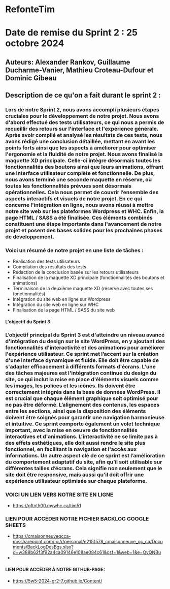 # RefonteTim

# Date de remise du Sprint 2 : 25 octobre 2024

## Auteurs: Alexander Rankov, Guillaume Ducharme-Vanier, Mathieu Croteau-Dufour et Dominic Gibeau

## Description de ce qu'on a fait durant le sprint 2 :

### Lors de notre Sprint 2, nous avons accompli plusieurs étapes cruciales pour le développement de notre projet. Nous avons d'abord effectué des tests utilisateurs, ce qui nous a permis de recueillir des retours sur l'interface et l'expérience générale. Après avoir compilé et analysé les résultats de ces tests, nous avons rédigé une conclusion détaillée, mettant en avant les points forts ainsi que les aspects à améliorer pour optimiser l'ergonomie et la fluidité de notre projet. Nous avons finalisé la maquette XD principale. Celle-ci intègre désormais toutes les fonctionnalités des boutons ainsi que leurs animations, offrant une interface utilisateur complète et fonctionnelle. De plus, nous avons terminé une seconde maquette en réserve, où toutes les fonctionnalités prévues sont désormais opérationnelles. Cela nous permet de couvrir l’ensemble des aspects interactifs et visuels de notre projet. En ce qui concerne l'intégration en ligne, nous avons réussi à mettre notre site web sur les plateformes Wordpress et WHC. Enfin, la page HTML / SASS a été finalisée. Ces éléments combinés constituent une étape importante dans l'avancement de notre projet et posent des bases solides pour les prochaines phases de développement.

### Voici un résumé de notre projet en une liste de tâches : 

- Réalisation des tests utilisateurs
- Compilation des résultats des tests
- Rédaction de la conclusion basée sur les retours utilisateurs
- Finalisation de la maquette XD principale (fonctionnalités des boutons et animations)
- Terminaison de la deuxième maquette XD (réserve avec toutes ses fonctionnalités)
- Intégration du site web en ligne sur Wordpress
- Intégration du site web en ligne sur WHC
- Finalisation de la page HTML / SASS du site web


#### L'objectif du Sprint 3

### L’objectif principal du Sprint 3 est d'atteindre un niveau avancé d'intégration du design sur le site WordPress, en y ajoutant des fonctionnalités d'interactivité et des animations pour améliorer l'expérience utilisateur. Ce sprint met l’accent sur la création d'une interface dynamique et fluide. Elle doit être capable de s'adapter efficacement à différents formats d'écrans. L'une des tâches majeures est l'intégration continue du design du site, ce qui inclut la mise en place d'éléments visuels comme les images, les polices et les icônes. Ils doivent être correctement intégrés dans la base de données WordPress. Il est crucial que chaque élément graphique soit optimisé pour ne pas être déformé. L’alignement des contenus, les espaces entre les sections, ainsi que la disposition des éléments doivent être soignés pour garantir une navigation harmonieuse et intuitive. Ce sprint comporte également un volet technique important, avec la mise en oeuvre de fonctionnalités interactives et d'animations. L’interactivité ne se limite pas à des effets esthétiques, elle doit aussi rendre le site plus fonctionnel, en facilitant la navigation et l'accès aux informations. Un autre aspect clé de ce sprint est l’amélioration du comportement adaptatif du site, afin qu’il soit utilisable sur différentes tailles d’écrans. Cela signifie non seulement que le site doit être responsive, mais aussi qu'il doit offrir une expérience utilisateur optimisée sur chaque plateforme.


### VOICI UN LIEN VERS NOTRE SITE EN LIGNE

- https://gftnth00.mywhc.ca/tim51

### LIEN POUR ACCÉDER NOTRE FICHIER BACKLOG GOOGLE SHEETS
- https://cmaisonneuveqcca-my.sharepoint.com/:x:/r/personal/e2151578_cmaisonneuve_qc_ca/Documents/BackLogDesBgs.xlsx?d=w388b62f3f92a4ca09146e108ae084c61&csf=1&web=1&e=QvQNBu
- 


#### LIEN POUR ACCÉDER À NOTRE GITHUB-PAGE:
- https://5w5-2024-gr2-7.github.io/Content/